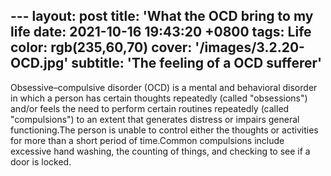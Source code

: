 ---                                                                   layout: post
title: 'What the OCD bring to my life
date:   2021-10-16 19:43:20 +0800
tags: Life
color: rgb(235,60,70)
cover: '/images/3.2.20-OCD.jpg'
subtitle: 'The feeling of a OCD sufferer'
---

Obsessive–compulsive disorder (OCD) is a mental and behavioral disorder in which a person has certain thoughts repeatedly (called "obsessions") and/or feels the need to perform certain routines repeatedly (called "compulsions") to an extent that generates distress or impairs general functioning.The person is unable to control either the thoughts or activities for more than a short period of time.Common compulsions include excessive hand washing, the counting of things, and checking to see if a door is locked.

